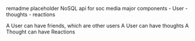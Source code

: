 remadme placeholder
NoSQL api for soc media
major components
    - User
    - thoughts
    - reactions

A User can have friends, which are other users
A User can have thoughts
A Thought can have Reactions